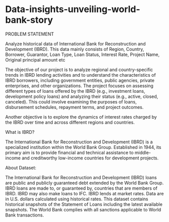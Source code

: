 # Data-insights-unveiling-world-bank-story
PROBLEM STATEMENT 


Analyze historical data of International Bank for Reconstruction and Development (IBRD). This data mainly consists of Region, Country, Borrower, Guarantor, Loan Type, Loan Status, Interest Rate, Project Name, Original principal amount etc

The objective of our project is to analyze regional and country-specific trends in IBRD lending activities and to understand the characteristics of IBRD borrowers, including government entities, public agencies, private enterprises, and other organizations. The project focuses on assessing different types of loans offered by the IBRD (e.g., investment loans, development policy loans) and analyzing their status (e.g., active, closed, canceled). This could involve examining the purposes of loans, disbursement schedules, repayment terms, and project outcomes. 

Another objective is to explore the dynamics of interest rates charged by the IBRD over time and across different regions and countries.


What is IBRD?

The International Bank for Reconstruction and Development (IBRD) is a specialized institution within the World Bank Group. Established in 1944, its primary aim is to provide financial and technical assistance to middle-income and creditworthy low-income countries for development projects.



About Dataset: 

The International Bank for Reconstruction and Development (IBRD) loans are public and publicly guaranteed debt extended by the World Bank Group. IBRD loans are made to, or guaranteed by, countries that are members of IBRD. IBRD may also make loans to IFC. IBRD lends at market rates. Data are in U.S. dollars calculated using historical rates. This dataset contains historical snapshots of the Statement of Loans including the latest available snapshots. The World Bank complies with all sanctions applicable to World Bank transactions.
